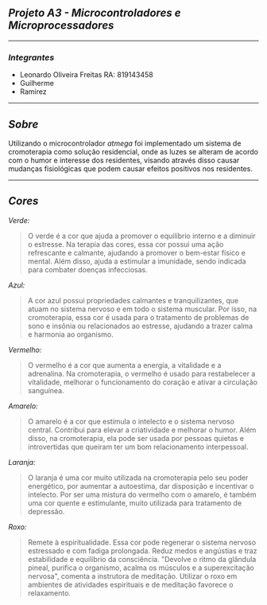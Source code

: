 ## *Projeto A3 - Microcontroladores e Microprocessadores*
-----------------------------
### *Integrantes*
- Leonardo Oliveira Freitas RA: 819143458
- Guilherme
- Ramirez
--------------------------------
## *Sobre*
 Utilizando o microcontrolador *atmega* foi implementado um sistema de cromoterapia como solução residencial, onde as luzes se alteram de acordo com o humor e interesse dos residentes, visando através disso causar mudanças fisiológicas que podem causar efeitos positivos nos residentes.

 ---------------------------------------

 ## *Cores*
 *Verde:*
 > O verde é a cor que ajuda a promover o equilíbrio interno e a diminuir o estresse. Na terapia das cores, essa cor possui uma ação refrescante e calmante, ajudando a promover o bem-estar físico e mental. Além disso, ajuda a estimular a imunidade, sendo indicada para combater doenças infecciosas.

*Azul:*
> A cor azul possui propriedades calmantes e tranquilizantes, que atuam no sistema nervoso e em todo o sistema muscular. Por isso, na cromoterapia, essa cor é usada para o tratamento de problemas de sono e insônia ou relacionados ao estresse, ajudando a trazer calma e harmonia ao organismo.

*Vermelho:* 
> O vermelho é a cor que aumenta a energia, a vitalidade e a adrenalina. Na cromoterapia, o vermelho é usado para restabelecer a vitalidade, melhorar o funcionamento do coração e ativar a circulação sanguínea.

*Amarelo:* 
> O amarelo é a cor que estimula o intelecto e o sistema nervoso central. Contribui para elevar a criatividade e melhorar o humor. Além disso, na cromoterapia, ela pode ser usada por pessoas quietas e introvertidas que queiram ter um bom relacionamento interpessoal.

*Laranja:* 
> O laranja é uma cor muito utilizada na cromoterapia pelo seu poder energético, por aumentar a autoestima, dar disposição e incentivar o intelecto. Por ser uma mistura do vermelho com o amarelo, é também uma cor quente e estimulante, muito utilizada para tratamento de depressão.

*Roxo:* 
> Remete à espiritualidade. Essa cor pode regenerar o sistema nervoso estressado e com fadiga prolongada. Reduz medos e angústias e traz estabilidade e equilíbrio da consciência. "Devolve o ritmo da glândula pineal, purifica o organismo, acalma os músculos e a superexcitação nervosa", comenta a instrutora de meditação. Utilizar o roxo em ambientes de atividades espirituais e de meditação favorece o relaxamento.